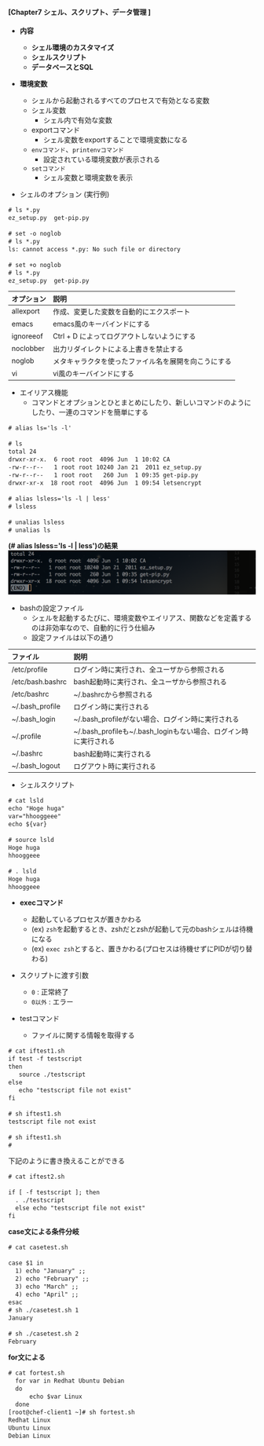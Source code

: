 ####    [Chapter7 シェル、スクリプト、データ管理 ]
- **内容**
  - **シェル環境のカスタマイズ**
  - **シェルスクリプト**
  - **データベースとSQL**
  
  
- **環境変数**
  - シェルから起動されるすべてのプロセスで有効となる変数
  - シェル変数
    - シェル内で有効な変数
  - exportコマンド
    - シェル変数をexportすることで環境変数になる
  - `envコマンド`、`printenvコマンド`
    - 設定されている環境変数が表示される
  - `setコマンド`
    - シェル変数と環境変数を表示


- シェルのオプション
(実行例)
```
# ls *.py
ez_setup.py  get-pip.py

# set -o noglob
# ls *.py
ls: cannot access *.py: No such file or directory

# set +o noglob
# ls *.py
ez_setup.py  get-pip.py
```

|オプション|説明         |
|:-----------|:------------|
|allexport|作成、変更した変数を自動的にエクスポート|
|emacs|emacs風のキーバインドにする|
|ignoreeof|Ctrl + D によってログアウトしないようにする|
|noclobber|出力リダイレクトによる上書きを禁止する|
|noglob|メタキャラクタを使ったファイル名を展開を向こうにする|
|vi|vi風のキーバインドにする|


- エイリアス機能
  -  コマンドとオプションとひとまとめにしたり、新しいコマンドのようにしたり、一連のコマンドを簡単にする
```
# alias ls='ls -l'

# ls
total 24
drwxr-xr-x.  6 root root  4096 Jun  1 10:02 CA
-rw-r--r--   1 root root 10240 Jan 21  2011 ez_setup.py
-rw-r--r--   1 root root   260 Jun  1 09:35 get-pip.py
drwxr-xr-x  18 root root  4096 Jun  1 09:54 letsencrypt

# alias lsless='ls -l | less'
# lsless

# unalias lsless
# unalias ls
```

**(# alias lsless='ls -l | less')の結果**
![Alt Text](https://github.com/yhidetoshi/Pictures/raw/master/Linux_Memo/ls-alias.png)


- bashの設定ファイル
  - シェルを起動するたびに、環境変数やエイリアス、関数などを定義するのは非効率なので、自動的に行う仕組み 
  - 設定ファイルは以下の通り


|ファイル|説明         |
|:-----------|:------------|
|/etc/profile|ログイン時に実行され、全ユーザから参照される|
|/etc/bash.bashrc|bash起動時に実行され、全ユーザから参照される|
|/etc/bashrc|~/.bashrcから参照される|
|~/.bash_profile|ログイン時に実行される|
|~/.bash_login|~/.bash_profileがない場合、ログイン時に実行される|
|~/.profile|~/.bash_profileも~/.bash_loginもない場合、ログイン時に実行される|
|~/.bashrc|bash起動時に実行される|
|~/.bash_logout|ログアウト時に実行される|

- シェルスクリプト
```
# cat lsld
echo "Hoge huga"
var="hhooggeee"
echo ${var}

# source lsld
Hoge huga
hhooggeee

# . lsld
Hoge huga
hhooggeee
```

- **execコマンド**
  - 起動しているプロセスが置きかわる
  - (ex) `zsh`を起動するとき、zshだとzshが起動して元のbashシェルは待機になる
  - (ex) `exec zsh`とすると、置きかわる(プロセスは待機せずにPIDが切り替わる)


- スクリプトに渡す引数
  - `0` : 正常終了
  - `0以外` : エラー
- testコマンド
  - ファイルに関する情報を取得する 

```
# cat iftest1.sh
if test -f testscript
then
   source ./testscript
else
   echo "testscript file not exist"
fi

# sh iftest1.sh
testscript file not exist

# sh iftest1.sh
#
```
下記のように書き換えることができる
```
# cat iftest2.sh

if [ -f testscript ]; then
  . ./testscript
  else echo "testscript file not exist"
fi
```

**case文による条件分岐**
```
# cat casetest.sh

case $1 in
  1) echo "January" ;;
  2) echo "February" ;;
  3) echo "March" ;;
  4) echo "April" ;;
esac
# sh ./casetest.sh 1
January

# sh ./casetest.sh 2
February
```
**for文による**

```
# cat fortest.sh
  for var in Redhat Ubuntu Debian
  do
      echo $var Linux
  done
[root@chef-client1 ~]# sh fortest.sh
Redhat Linux
Ubuntu Linux
Debian Linux
```
